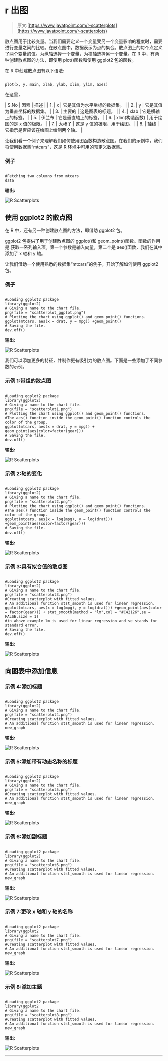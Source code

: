 # r 出图

> 原文:[https://www.javatpoint.com/r-scatterplots](https://www.javatpoint.com/r-scatterplots)

散点图用于比较变量。当我们需要定义一个变量受另一个变量影响的程度时，需要进行变量之间的比较。在散点图中，数据表示为点的集合。散点图上的每个点定义了两个变量的值。为纵轴选择一个变量，为横轴选择另一个变量。在 R 中，有两种创建散点图的方法，即使用 plot()函数和使用 ggplot2 包的函数。

在 R 中创建散点图有以下语法:

```

plot(x, y, main, xlab, ylab, xlim, ylim, axes)

```

在这里，

| S.No | 因素 | 描述 |
| 1. | x | 它是其值为水平坐标的数据集。 |
| 2. | y | 它是其值为垂直坐标的数据集。 |
| 3. | 主要的 | 这是图表的标题。 |
| 4. | xlab | 它是横轴上的标签。 |
| 5. | 伊兰布 | 它是垂直轴上的标签。 |
| 6. | xlim(构造函数) | 用于绘图的是 x 值的极限。 |
| 7. | 太棒了 | 这是 y 值的极限，用于绘图。 |
| 8. | 轴线 | 它指示是否应该在绘图上绘制两个轴。 |

让我们看一个例子来理解我们如何使用图函数构造散点图。在我们的示例中，我们将使用数据集“mtcars”，这是 R 环境中可用的预定义数据集。

### 例子

```

#Fetching two columns from mtcars
data 
```

**输出:**

![R Scatterplots](../Images/24a1326d268d37b3868ea65c53955051.png)

## 使用 ggplot2 的散点图

在 R 中，还有另一种创建散点图的方法，即借助 ggplot2 包。

ggplot2 包提供了用于创建散点图的 ggplot()和 geom_point()函数。函数的作用是:获取一系列输入项。第一个参数是输入向量，第二个是 aes()函数，我们在其中添加了 x 轴和 y 轴。

让我们借助一个使用熟悉的数据集“mtcars”的例子，开始了解如何使用 ggplot2 包。

### 例子

```

#Loading ggplot2 package
library(ggplot2)
# Giving a name to the chart file.
png(file = "scatterplot_ggplot.png")
# Plotting the chart using ggplot() and geom_point() functions.
ggplot(mtcars, aes(x = drat, y = mpg)) +geom_point()
# Saving the file.
dev.off()

```

**输出:**

![R Scatterplots](../Images/e0765670ade035c07f9aed1b111f6d32.png)

我们可以添加更多的特征，并制作更有吸引力的散点图。下面是一些添加了不同参数的示例。

### 示例 1:带组的散点图

```

#Loading ggplot2 package
library(ggplot2)
# Giving a name to the chart file.
png(file = "scatterplot1.png")
# Plotting the chart using ggplot() and geom_point() functions.
#The aes() function inside the geom_point() function controls the color of the group.
ggplot(mtcars, aes(x = drat, y = mpg)) +
geom_point(aes(color=factor(gear)))
# Saving the file.
dev.off()

```

**输出:**

![R Scatterplots](../Images/387aaafad4d92590f910abbb4852db88.png)

### 示例 2:轴的变化

```

#Loading ggplot2 package
library(ggplot2)
# Giving a name to the chart file.
png(file = "scatterplot2.png")
# Plotting the chart using ggplot() and geom_point() functions.
#The aes() function inside the geom_point() function controls the color of the group.
ggplot(mtcars, aes(x = log(mpg), y = log(drat))) +geom_point(aes(color=factor(gear)))
# Saving the file.
dev.off()

```

**输出:**

![R Scatterplots](../Images/3a1ef7906df82177fa15f3223e8e064c.png)

### 示例 3:具有拟合值的散点图

```

#Loading ggplot2 package
library(ggplot2)
# Giving a name to the chart file.
png(file = "scatterplot3.png")
#Creating scatterplot with fitted values.
# An additional function stst_smooth is used for linear regression.
ggplot(mtcars, aes(x = log(mpg), y = log(drat))) +geom_point(aes(color = factor(gear))) + stat_smooth(method = "lm",col = "#C42126",se = FALSE,size = 1)
#in above example lm is used for linear regression and se stands for standard error.
# Saving the file.
dev.off()

```

**输出:**

![R Scatterplots](../Images/a8291dfe70fd981d9a0ebaf7669571ff.png)

## 向图表中添加信息

### 示例 4:添加标题

```

#Loading ggplot2 package
library(ggplot2)
# Giving a name to the chart file.
png(file = "scatterplot4.png")
#Creating scatterplot with fitted values.
# An additional function stst_smooth is used for linear regression.
new_graph
```

**输出:**

![R Scatterplots](../Images/89ab25eabbd71fb90e1463b9c3c2f3eb.png)

### 示例 5:添加带有动态名称的标题

```

#Loading ggplot2 package
library(ggplot2)
# Giving a name to the chart file.
png(file = "scatterplot5.png")
#Creating scatterplot with fitted values.
# An additional function stst_smooth is used for linear regression.
new_graph
```

**输出:**

![R Scatterplots](../Images/25504c88d79e8d83dc4c6eeae3be32c2.png)

### 示例 6:添加副标题

```

#Loading ggplot2 package
library(ggplot2)
# Giving a name to the chart file.
png(file = "scatterplot6.png")
#Creating scatterplot with fitted values.
# An additional function stst_smooth is used for linear regression.
new_graph
```

**输出:**

![R Scatterplots](../Images/99d0ff15f1ad0e1bc43e83b2fba82509.png)

### 示例 7:更改 x 轴和 y 轴的名称

```

#Loading ggplot2 package
library(ggplot2
# Giving a name to the chart file.
png(file = "scatterplot7.png")
#Creating scatterplot with fitted values.
# An additional function stst_smooth is used for linear regression.
new_graph
```

**输出:**

![R Scatterplots](../Images/c5f46da68cfc1b1edce4c2caca68c2ef.png)

### 示例 8:添加主题

```

#Loading ggplot2 package
library(ggplot2
# Giving a name to the chart file.
png(file = "scatterplot8.png")
#Creating scatterplot with fitted values.
# An additional function stst_smooth is used for linear regression.
new_graph
```

**输出:**

![R Scatterplots](../Images/c3b1a2375c3eef517c95c686a5309ea4.png)

* * *